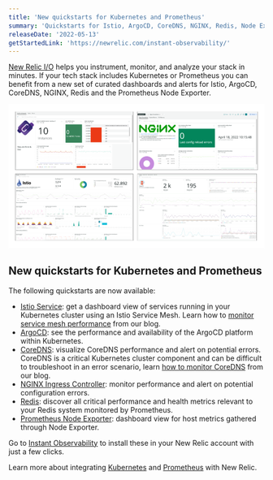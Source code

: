 ```yaml
---
title: 'New quickstarts for Kubernetes and Prometheus' 
summary: 'Quickstarts for Istio, ArgoCD, CoreDNS, NGINX, Redis, Node Exporter are now available.' 
releaseDate: '2022-05-13' 
getStartedLink: 'https://newrelic.com/instant-observability/'
---
```


[New Relic I/O](https://newrelic.com/blog/nerdlog/instant-observability-quickstarts) helps you instrument, monitor, and analyze your stack in minutes.
If your tech stack includes Kubernetes or Prometheus you can benefit from a new set of curated dashboards and alerts for Istio, ArgoCD, CoreDNS, NGINX, Redis and the Prometheus Node Exporter.

![New dashboards available](./images/quickstarts-k8s-prometheus.png "New dashboards available")

## New quickstarts for Kubernetes and Prometheus

The following quickstarts are now available:
* [Istio Service](https://onenr.io/08jqW5pmOwl): get a dashboard view of services running in your Kubernetes cluster using an Istio Service Mesh. Learn how to [monitor service mesh performance](https://newrelic.com/blog/how-to-relic/monitoring-istio-service-mesh) from our blog.
* [ArgoCD](https://one.newrelic.com/marketplace/catalog-pack-details/detail?state=30979e34-1782-6d4d-1b9a-57bdb3ba74fd): see the performance and availability of the ArgoCD platform within Kubernetes.
* [CoreDNS](https://onenr.io/0PwJp5o4Lj7): visualize CoreDNS performance and alert on potential errors. CoreDNS is a critical Kubernetes cluster component and can be difficult to troubleshoot in an error scenario, learn [how to monitor CoreDNS](https://newrelic.com/blog/how-to-relic/monitor-coredns) from our blog. 
* [NGINX Ingress Controller](https://onenr.io/0Zw0ZmVlejv): monitor performance and alert on potential configuration errors. 
* [Redis](https://onenr.io/0ERz3W2Xpjr): discover all critical performance and health metrics relevant to your Redis system monitored by Prometheus.
* [Prometheus Node Exporter](https://onenr.io/0bRmDEd1Bwy): dashboard view for host metrics gathered through Node Exporter.

Go to [Instant Observability](https://onenr.io/0Bj3BBAdbRX) to install these in your New Relic account with just a few clicks.

Learn more about integrating [Kubernetes](https://docs.newrelic.com/docs/kubernetes-pixie/kubernetes-integration/installation/kubernetes-integration-install-configure/) and [Prometheus](https://docs.newrelic.com/docs/infrastructure/prometheus-integrations/get-started/send-prometheus-metric-data-new-relic/) with New Relic.
